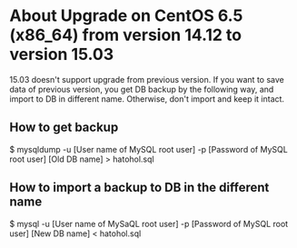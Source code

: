 About Upgrade on CentOS 6.5 (x86_64) from version 14.12 to version 15.03
========================================================================

15.03 doesn't support upgrade from previous version.
If you want to save data of previous version, you get DB backup by the following way, and import to DB in different name. Otherwise, don't import and keep it intact.

## How to get backup

$ mysqldump -u [User name of MySQL root user] -p [Password of MySQL root user] [Old DB name] > hatohol.sql

## How to import a backup to DB in the different name

$ mysql -u [User name of MySaQL root user] -p [Password of MySQL root user] [New DB name] < hatohol.sql

